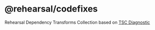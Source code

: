 # @rehearsal/codefixes

Rehearsal Dependency Transforms Collection based on [TSC Diagnostic](https://github.com/microsoft/TypeScript/blob/main/src/compiler/diagnosticMessages.json)
